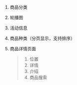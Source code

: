 1. 商品分类

2. 轮播图

3. 活动信息

4. 商品种类（分页显示，支持排序）

5. 商品详情页面

   >1. 位置
   >2. 详情
   >3. 介绍
   >4. 商品搜索



